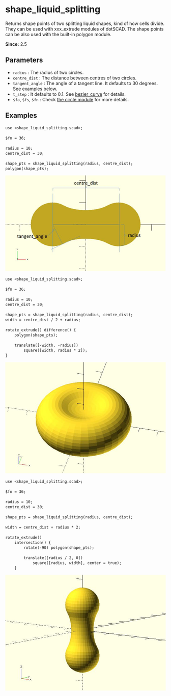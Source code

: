 # shape_liquid_splitting

Returns shape points of two splitting liquid shapes, kind of how cells divide. They can be used with xxx_extrude modules of dotSCAD. The shape points can be also used with the built-in polygon module. 

**Since:** 2.5

## Parameters

- `radius` : The radius of two circles.
- `centre_dist` : The distance between centres of two circles.
- `tangent_angle` : The angle of a tangent line. It defaults to 30 degrees. See examples below.
- `t_step` : It defaults to 0.1. See [bezier_curve](https://openhome.cc/eGossip/OpenSCAD/lib2x-bezier_curve.html) for details.
- `$fa`, `$fs`, `$fn` : Check [the circle module](https://en.wikibooks.org/wiki/OpenSCAD_User_Manual/Using_the_2D_Subsystem#circle) for more details.

## Examples

    use <shape_liquid_splitting.scad>;

    $fn = 36;

    radius = 10;
    centre_dist = 30;

    shape_pts = shape_liquid_splitting(radius, centre_dist);
    polygon(shape_pts); 

![shape_liquid_splitting](images/lib2x-shape_liquid_splitting-1.JPG)

    use <shape_liquid_splitting.scad>;

    $fn = 36;

    radius = 10;
    centre_dist = 30;

    shape_pts = shape_liquid_splitting(radius, centre_dist);
    width = centre_dist / 2 + radius;

    rotate_extrude() difference() {    
        polygon(shape_pts);    

        translate([-width, -radius]) 
            square([width, radius * 2]);
    }

![shape_liquid_splitting](images/lib2x-shape_liquid_splitting-2.JPG)

    use <shape_liquid_splitting.scad>;

    $fn = 36;

    radius = 10;
    centre_dist = 30;

    shape_pts = shape_liquid_splitting(radius, centre_dist);

    width = centre_dist + radius * 2;

    rotate_extrude() 
        intersection() { 
            rotate(-90) polygon(shape_pts);    

            translate([radius / 2, 0]) 
                square([radius, width], center = true);
        }

![shape_liquid_splitting](images/lib2x-shape_liquid_splitting-3.JPG)